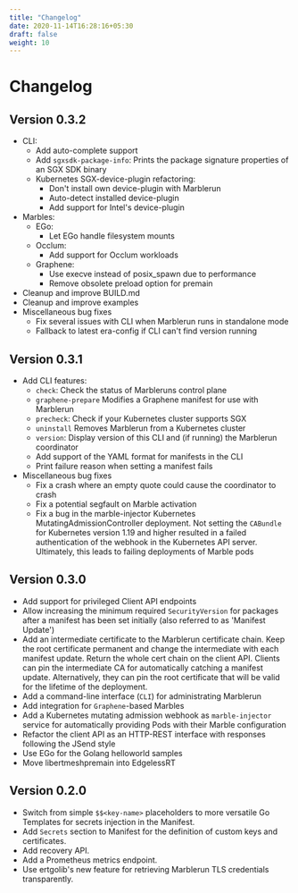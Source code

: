```yaml
---
title: "Changelog"
date: 2020-11-14T16:28:16+05:30
draft: false
weight: 10
---
```


# Changelog

## Version 0.3.2
* CLI:
  * Add auto-complete support
  * Add `sgxsdk-package-info`: Prints the package signature properties of an SGX SDK binary
  * Kubernetes SGX-device-plugin refactoring:
    * Don't install own device-plugin with Marblerun
    * Auto-detect installed device-plugin
    * Add support for Intel's device-plugin
* Marbles:
  * EGo:
    * Let EGo handle filesystem mounts
  * Occlum:
    * Add support for Occlum workloads
  * Graphene:
    * Use execve instead of posix_spawn due to performance
    * Remove obsolete preload option for premain
* Cleanup and improve BUILD.md
* Cleanup and improve examples
* Miscellaneous bug fixes
  * Fix several issues with CLI when Marblerun runs in standalone mode
  * Fallback to latest era-config if CLI can't find version running

## Version 0.3.1

* Add CLI features:
    * `check`: Check the status of Marbleruns control plane
    * `graphene-prepare` Modifies a Graphene manifest for use with Marblerun
    * `precheck`: Check if your Kubernetes cluster supports SGX
    * `uninstall` Removes Marblerun from a Kubernetes cluster
    * `version`: Display version of this CLI and (if running) the Marblerun coordinator
    * Add support of the YAML format for manifests in the CLI
    * Print failure reason when setting a manifest fails
* Miscellaneous bug fixes
    * Fix a crash where an empty quote could cause the coordinator to crash
    * Fix a potential segfault on Marble activation
    * Fix a bug in the marble-injector Kubernetes MutatingAdmissionController deployment. Not setting the `CABundle` for Kubernetes version 1.19 and higher resulted in a failed authentication of the webhook in the Kubernetes API server. Ultimately, this leads to failing deployments of Marble pods

## Version 0.3.0

* Add support for privileged Client API endpoints
* Allow increasing the minimum required `SecurityVersion` for packages after a manifest has been set initially (also referred to as 'Manifest Update')
* Add an intermediate certificate to the Marblerun certificate chain. Keep the root certificate permanent and change the intermediate with each manifest update. Return the whole cert chain on the client API. Clients can pin the intermediate CA for automatically catching a manifest update. Alternatively, they can pin the root certificate that will be valid for the lifetime of  the deployment.
* Add a command-line interface (`CLI`) for administrating Marblerun
* Add integration for `Graphene`-based Marbles
* Add a Kubernetes mutating admission webhook as `marble-injector` service for automatically providing Pods with their Marble configuration
* Refactor the client API as an HTTP-REST interface with responses following the JSend style
* Use EGo for the Golang helloworld samples
* Move libertmeshpremain into EdgelessRT

## Version 0.2.0

* Switch from simple `$$<key-name>` placeholders to more versatile Go Templates for secrets injection in the Manifest.
* Add `Secrets` section to Manifest for the definition of custom keys and certificates.
* Add recovery API.
* Add a Prometheus metrics endpoint.
* Use ertgolib's new feature for retrieving Marblerun TLS credentials transparently.
